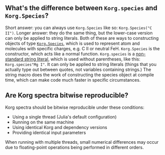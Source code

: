 ## What's the difference between `Korg.species` and `Korg.Species`?
Short answer: you can always use `Korg.Species` like so: `Korg.Species("C II")`.
Longer answer: they do the same thing, but the lower-case version can only be applied to string literals.
Both of these are ways to constructing objects of type [`Korg.Species`](@ref), which is used to represent atom and molecules with specific charges, e.g. C II or neutral FeH.
`Korg.Species` is the constructor, which acts like a normal function.  `Korg.species` is a [non-standard string literal](https://docs.julialang.org/en/v1/manual/metaprogramming/#meta-non-standard-string-literals), which is used without parentheses, like this: `Korg.species"Mg I"`.
It can only be applied to string literals (things that you actually type out between quotes, not variables containing strings.)
The string macro does the work of constructing the species object at compile time, which can make code much faster in specific circumstances.

## Are Korg spectra bitwise reproducible?
Korg spectra should be bitwise reproducible under these conditions:
- Using a single thread (Julia's default configuration)
- Running on the same machine
- Using identical Korg and dependency versions
- Providing identical input parameters

When running with multiple threads, small numerical differences may occur due to floating-point operations being performed in different orders.
